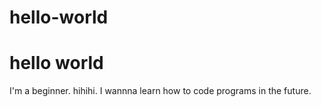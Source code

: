 # hello-world
hello world
================
I'm a beginner. hihihi. 
I wannna learn how to code programs in the future. 
